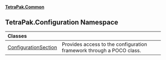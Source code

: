 #### [TetraPak.Common](index.md 'index')
## TetraPak.Configuration Namespace

| Classes | |
| :--- | :--- |
| [ConfigurationSection](TetraPak_Configuration_ConfigurationSection.md 'TetraPak.Configuration.ConfigurationSection') | Provides access to the configuration framework through a POCO class. <br/> |
